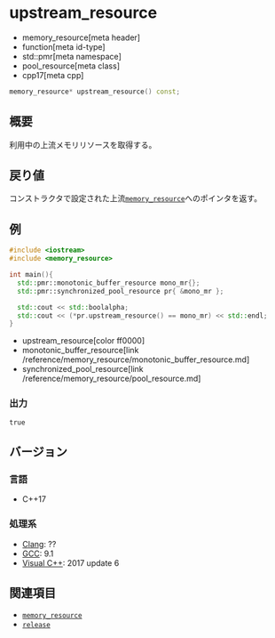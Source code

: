 # upstream_resource
* memory_resource[meta header]
* function[meta id-type]
* std::pmr[meta namespace]
* pool_resource[meta class]
* cpp17[meta cpp]

```cpp
memory_resource* upstream_resource() const;
```

## 概要
利用中の上流メモリリソースを取得する。

## 戻り値
コンストラクタで設定された上流[`memory_resource`](/reference/memory_resource/memory_resource.md)へのポインタを返す。

## 例
```cpp example
#include <iostream>
#include <memory_resource>

int main(){
  std::pmr::monotonic_buffer_resource mono_mr{};
  std::pmr::synchronized_pool_resource pr{ &mono_mr };

  std::cout << std::boolalpha;
  std::cout << (*pr.upstream_resource() == mono_mr) << std::endl;
}

```
* upstream_resource[color ff0000]
* monotonic_buffer_resource[link /reference/memory_resource/monotonic_buffer_resource.md]
* synchronized_pool_resource[link /reference/memory_resource/pool_resource.md]

### 出力
```
true
```

## バージョン
### 言語
- C++17

### 処理系
- [Clang](/implementation.md#clang): ??
- [GCC](/implementation.md#gcc): 9.1
- [Visual C++](/implementation.md#visual_cpp): 2017 update 6

## 関連項目
- [`memory_resource`](/reference/memory_resource/memory_resource.md)
- [`release`](release.md)